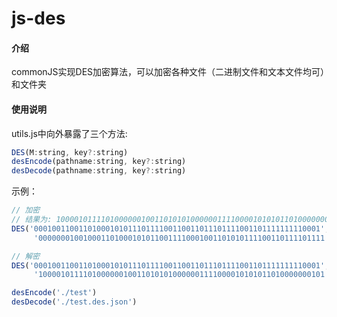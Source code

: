# js-des

#### 介绍
commonJS实现DES加密算法，可以加密各种文件（二进制文件和文本文件均可）和文件夹

#### 使用说明
utils.js中向外暴露了三个方法:
```js
DES(M:string, key?:string)
desEncode(pathname:string, key?:string)
desDecode(pathname:string, key?:string)
```

示例：

```javascript
// 加密
// 结果为: 1000010111101000000100110101010000001111000010101011010000000101
DES('0001001100110100010101110111100110011011101111001101111111110001',
     '0000000100100011010001010110011110001001101010111100110111101111', ENCODE)

// 解密
DES('0001001100110100010101110111100110011011101111001101111111110001', 
     '1000010111101000000100110101010000001111000010101011010000000101', DECODE)

desEncode('./test')
desDecode('./test.des.json')
```

